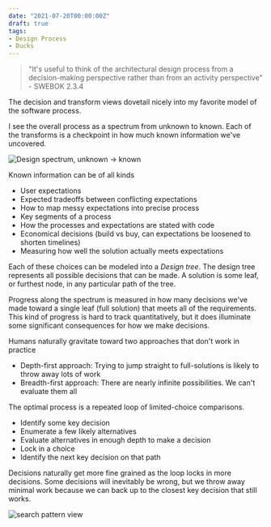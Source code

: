 ```yaml
---
date: "2021-07-20T00:00:00Z"
draft: true
tags:
- Design Process
- Ducks
---
```


<!-- Outmoded by What's your duck post -->

<!-- TODO: 
- add threat matrix
- change name. Incremental design process?
- reference how I typically capture this process in a duck doc
- hmm. will probably merge these at some point -->

> "It's useful to think of the architectural design process from a decision-making perspective rather than from an activity perspective" - SWEBOK 2.3.4


The decision and transform views dovetail nicely into my favorite model of the software process.

I see the overall process as a spectrum from unknown to known. Each of the transforms is a checkpoint in how much known information we've uncovered.

![Design spectrum, unknown -> known](../post-media/SWEBOK-transform/spectrum.png)

Known information can be of all kinds
- User expectations
- Expected tradeoffs between conflicting expectations
- How to map messy expectations into precise process
- Key segments of a process
- How the processes and expectations are stated with code
- Economical decisions (build vs buy, can expectations be loosened to shorten timelines)
- Measuring how well the solution actually meets expectations

Each of these choices can be modeled into a *Design tree*. The design tree represents all possible decisions that can be made. A solution is some leaf, or furthest node, in any particular path of the tree.

Progress along the spectrum is measured in how many decisions we've made toward a single leaf (full solution) that meets all of the requirements. This kind of progress is hard to track quantitatively, but it does illuminate some significant consequences for how we make decisions.

Humans naturally gravitate toward two approaches that don't work in practice
- Depth-first approach: Trying to jump straight to full-solutions is likely to throw away lots of work
- Breadth-first approach: There are nearly infinite possibilities. We can't evaluate them all

The optimal process is a repeated loop of limited-choice comparisons.
- Identify some key decision 
- Enumerate a few likely alternatives
- Evaluate alternatives in enough depth to make a decision
- Lock in a choice
- Identify the next key decision on that path

Decisions naturally get more fine grained as the loop locks in more decisions. Some decisions will inevitably be wrong, but we throw away minimal work because we can back up to the closest key decision that still works.

![search pattern view](../post-media/SWEBOK-transform/search-methods.drawio.svg)
